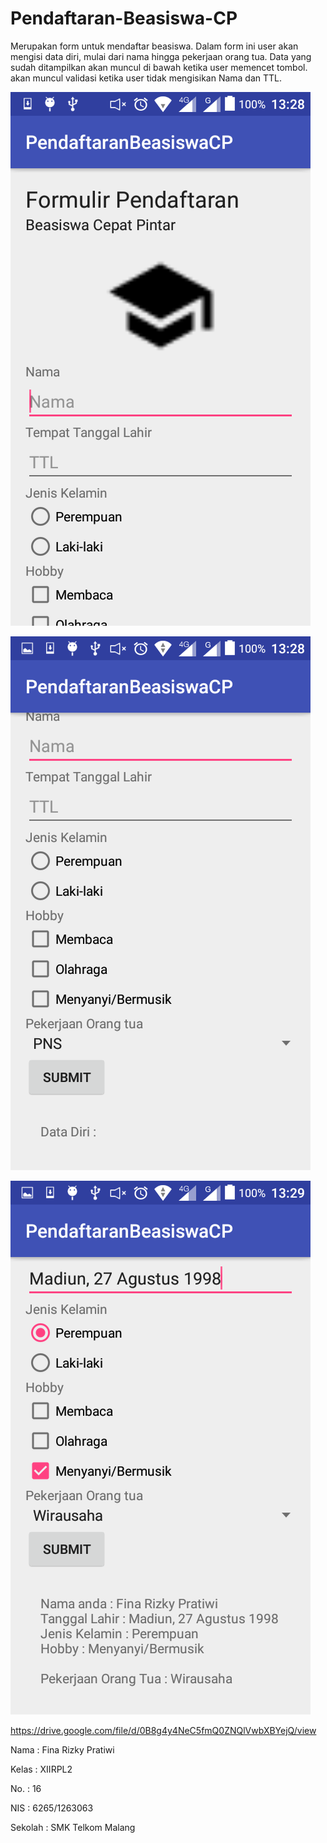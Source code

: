 # Pendaftaran-Beasiswa-CP

Merupakan form untuk mendaftar beasiswa. Dalam form ini user akan mengisi data diri, mulai dari nama hingga pekerjaan orang tua. Data yang sudah ditampilkan akan muncul di bawah ketika user memencet tombol. akan muncul validasi ketika user tidak mengisikan Nama dan TTL.


![Screenshot 1](https://github.com/finarizky/Pendaftaran-Beasiswa-CP/blob/master/Screenshot_2016-12-02-13-28-03.png)

![Screenshot 2](https://github.com/finarizky/Pendaftaran-Beasiswa-CP/blob/master/Screenshot_2016-12-02-13-28-08.png)

![Screenshot 3](https://github.com/finarizky/Pendaftaran-Beasiswa-CP/blob/master/Screenshot_2016-12-02-13-29-56.png)

https://drive.google.com/file/d/0B8g4y4NeC5fmQ0ZNQlVwbXBYejQ/view

Nama : Fina Rizky Pratiwi

Kelas : XIIRPL2

No. : 16 

NIS : 6265/1263063 

Sekolah : SMK Telkom Malang
